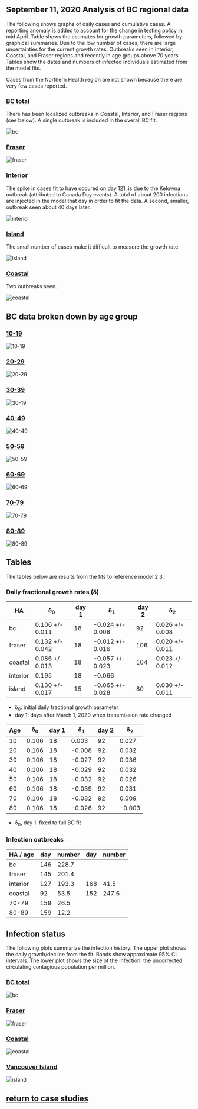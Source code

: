 ## September 11, 2020 Analysis of BC regional data

The following shows graphs of daily cases and cumulative cases.
A reporting anomaly is added to account for the change in testing policy in mid April.
Table shows the estimates for growth parameters, followed by graphical summaries.
Due to the low number of cases, there are large uncertainties for the current growth rates.
Outbreaks seen in Interior, Coastal, and Fraser regions and recently in age groups above 70 years.
Tables show the dates and numbers of infected individuals estimated from the model fits.

Cases from the Northern Health region are
not shown because there are very few cases reported.

### [BC total](img/bc_2_3_0911.pdf)

There has been localized outbreaks in Coastal, Interior, and Fraser regions (see below). A single outbreak is
included in the overall BC fit.

![bc](img/bc_2_3_0911.png)

### [Fraser](img/fraser_2_3_0911.pdf)

![fraser](img/fraser_2_3_0911.png)

### [Interior](img/interior_2_3_0911.pdf)

The spike in cases fit to have occured on day 121, is due to the Kelowna outbreak (attributed to Canada Day events).
A total of about 200 infections are injected in the model that day in order to fit the data.
A second, smaller, outbreak seen about 40 days later.

![interior](img/interior_2_3_0911.png)

### [Island](img/island_2_3_0911.pdf)

The small number of cases make it difficult to measure the growth rate.

![island](img/island_2_3_0911.png)

### [Coastal](img/coastal_2_3_0911.pdf)

Two outbreaks seen.

![coastal](img/coastal_2_3_0911.png)

## BC data broken down by age group

### [10-19](img/bc10_2_3_0911.pdf)

![10-19](img/bc10_2_3_0911.png)

### [20-29](img/bc20_2_3_0911.pdf)

![20-29](img/bc20_2_3_0911.png)

### [30-39](img/bc30_2_3_0911.pdf)

![30-19](img/bc30_2_3_0911.png)

### [40-49](img/bc40_2_3_0911.pdf)

![40-49](img/bc40_2_3_0911.png)

### [50-59](img/bc50_2_3_0911.pdf)

![50-59](img/bc50_2_3_0911.png)

### [60-69](img/bc60_2_3_0911.pdf)

![60-69](img/bc60_2_3_0911.png)

### [70-79](img/bc70_2_3_0911.pdf)

![70-79](img/bc70_2_3_0911.png)

### [80-89](img/bc80_2_3_0911.pdf)

![80-89](img/bc80_2_3_0911.png)

## Tables

The tables below are results from the fits to reference model 2.3.

### Daily fractional growth rates (&delta;)

HA| &delta;<sub>0</sub> | day 1 | &delta;<sub>1</sub> | day 2 | &delta;<sub>2</sub>
---|---|---|---|---|---
bc|0.106 +/- 0.011|18|-0.024 +/- 0.008|92|0.026 +/- 0.008
fraser|0.132 +/- 0.042|18|-0.012 +/- 0.016|106|0.020 +/- 0.011
coastal|0.086 +/- 0.013|18|-0.057 +/- 0.023|104|0.023 +/- 0.012
interior|0.195|18|-0.066
island|0.130 +/- 0.017|15|-0.065 +/- 0.028|80|0.030 +/- 0.011

* &delta;<sub>0</sub>: initial daily fractional growth parameter
* day 1: days after March 1, 2020 when transmission rate changed

Age| &delta;<sub>0</sub> | day 1 | &delta;<sub>1</sub> | day 2 | &delta;<sub>2</sub> 
---|---|---|---|---|---
10|0.106|18|0.003|92|0.027
20|0.106|18|-0.008|92|0.032
30|0.106|18|-0.027|92|0.036
40|0.106|18|-0.029|92|0.032
50|0.106|18|-0.032|92|0.026
60|0.106|18|-0.039|92|0.031
70|0.106|18|-0.032|92|0.009
80|0.106|18|-0.026|92|-0.003

* &delta;<sub>0</sub>, day 1: fixed to full BC fit

### Infection outbreaks

HA / age | day | number  | day | number  
---|---|---|---|---
bc|146|228.7
fraser|145|201.4
interior|127|193.3|168|41.5
coastal|92|53.5|152|247.6
70-79|159|26.5
80-89|159|12.2

## Infection status

The following plots summarize the infection history.
The upper plot shows the daily growth/decline from the fit. Bands show approximate 95% CL intervals.
The lower plot shows the size of the infection: the uncorrected circulating contagious population per
million.

### [BC total](img/bc-summary.pdf)

![bc](img/bc-summary.png)

### [Fraser](img/fraser-summary.pdf)

![fraser](img/fraser-summary.png)

### [Coastal](img/coastal-summary.pdf)

![coastal](img/coastal-summary.png)

### [Vancouver Island](img/island-summary.pdf)

![island](img/island-summary.png)


## [return to case studies](../index.md)

